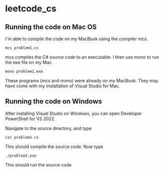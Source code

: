 # leetcode_cs

## Running the code on Mac OS

I'm able to compile the code on my MacBook using the compiler mcs. 

    mcs problem1.cs

mcs compiles the C# source code to an executable. I then use mono to run the exe file on my Mac.

    mono problem1.exe

These programs (mcs and mono) were already on my MacBook. They may have come with my installation of Visual Studio for Mac.

## Running the code on Windows

After installing Visual Studio on Windows, you can open Developer PowerShell for VS 2022.

Navigate to the source directory, and type

    csc problem2.cs

This should compile the source code. Now type

    ./problem2.exe

This should run the source code